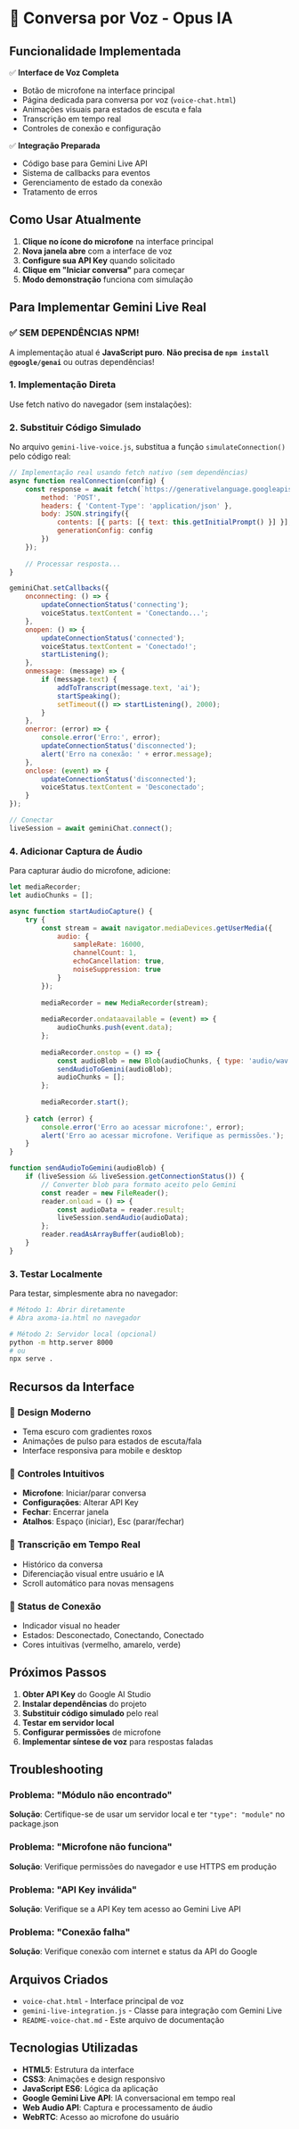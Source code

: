 # 🎤 Conversa por Voz - Opus IA

## Funcionalidade Implementada

✅ **Interface de Voz Completa**
- Botão de microfone na interface principal
- Página dedicada para conversa por voz (`voice-chat.html`)
- Animações visuais para estados de escuta e fala
- Transcrição em tempo real
- Controles de conexão e configuração

✅ **Integração Preparada**
- Código base para Gemini Live API
- Sistema de callbacks para eventos
- Gerenciamento de estado da conexão
- Tratamento de erros

## Como Usar Atualmente

1. **Clique no ícone do microfone** na interface principal
2. **Nova janela abre** com a interface de voz
3. **Configure sua API Key** quando solicitado
4. **Clique em "Iniciar conversa"** para começar
5. **Modo demonstração** funciona com simulação

## Para Implementar Gemini Live Real

### ✅ **SEM DEPENDÊNCIAS NPM!**

A implementação atual é **JavaScript puro**. **Não precisa de `npm install @google/genai`** ou outras dependências!

### 1. Implementação Direta

Use fetch nativo do navegador (sem instalações):

### 2. Substituir Código Simulado

No arquivo `gemini-live-voice.js`, substitua a função `simulateConnection()` pelo código real:

```javascript
// Implementação real usando fetch nativo (sem dependências)
async function realConnection(config) {
    const response = await fetch(`https://generativelanguage.googleapis.com/v1beta/models/${this.modelId}:streamGenerateContent?key=${this.apiKey}`, {
        method: 'POST',
        headers: { 'Content-Type': 'application/json' },
        body: JSON.stringify({
            contents: [{ parts: [{ text: this.getInitialPrompt() }] }],
            generationConfig: config
        })
    });
    
    // Processar resposta...
}

geminiChat.setCallbacks({
    onconnecting: () => {
        updateConnectionStatus('connecting');
        voiceStatus.textContent = 'Conectando...';
    },
    onopen: () => {
        updateConnectionStatus('connected');
        voiceStatus.textContent = 'Conectado!';
        startListening();
    },
    onmessage: (message) => {
        if (message.text) {
            addToTranscript(message.text, 'ai');
            startSpeaking();
            setTimeout(() => startListening(), 2000);
        }
    },
    onerror: (error) => {
        console.error('Erro:', error);
        updateConnectionStatus('disconnected');
        alert('Erro na conexão: ' + error.message);
    },
    onclose: (event) => {
        updateConnectionStatus('disconnected');
        voiceStatus.textContent = 'Desconectado';
    }
});

// Conectar
liveSession = await geminiChat.connect();
```

### 4. Adicionar Captura de Áudio

Para capturar áudio do microfone, adicione:

```javascript
let mediaRecorder;
let audioChunks = [];

async function startAudioCapture() {
    try {
        const stream = await navigator.mediaDevices.getUserMedia({ 
            audio: {
                sampleRate: 16000,
                channelCount: 1,
                echoCancellation: true,
                noiseSuppression: true
            }
        });
        
        mediaRecorder = new MediaRecorder(stream);
        
        mediaRecorder.ondataavailable = (event) => {
            audioChunks.push(event.data);
        };
        
        mediaRecorder.onstop = () => {
            const audioBlob = new Blob(audioChunks, { type: 'audio/wav' });
            sendAudioToGemini(audioBlob);
            audioChunks = [];
        };
        
        mediaRecorder.start();
        
    } catch (error) {
        console.error('Erro ao acessar microfone:', error);
        alert('Erro ao acessar microfone. Verifique as permissões.');
    }
}

function sendAudioToGemini(audioBlob) {
    if (liveSession && liveSession.getConnectionStatus()) {
        // Converter blob para formato aceito pelo Gemini
        const reader = new FileReader();
        reader.onload = () => {
            const audioData = reader.result;
            liveSession.sendAudio(audioData);
        };
        reader.readAsArrayBuffer(audioBlob);
    }
}
```

### 3. Testar Localmente

Para testar, simplesmente abra no navegador:

```bash
# Método 1: Abrir diretamente
# Abra axoma-ia.html no navegador

# Método 2: Servidor local (opcional)
python -m http.server 8000
# ou
npx serve .
```

## Recursos da Interface

### 🎨 **Design Moderno**
- Tema escuro com gradientes roxos
- Animações de pulso para estados de escuta/fala
- Interface responsiva para mobile e desktop

### 🔧 **Controles Intuitivos**
- **Microfone**: Iniciar/parar conversa
- **Configurações**: Alterar API Key
- **Fechar**: Encerrar janela
- **Atalhos**: Espaço (iniciar), Esc (parar/fechar)

### 📝 **Transcrição em Tempo Real**
- Histórico da conversa
- Diferenciação visual entre usuário e IA
- Scroll automático para novas mensagens

### 🔌 **Status de Conexão**
- Indicador visual no header
- Estados: Desconectado, Conectando, Conectado
- Cores intuitivas (vermelho, amarelo, verde)

## Próximos Passos

1. **Obter API Key** do Google AI Studio
2. **Instalar dependências** do projeto
3. **Substituir código simulado** pelo real
4. **Testar em servidor local**
5. **Configurar permissões** de microfone
6. **Implementar síntese de voz** para respostas faladas

## Troubleshooting

### Problema: "Módulo não encontrado"
**Solução**: Certifique-se de usar um servidor local e ter `"type": "module"` no package.json

### Problema: "Microfone não funciona"
**Solução**: Verifique permissões do navegador e use HTTPS em produção

### Problema: "API Key inválida"
**Solução**: Verifique se a API Key tem acesso ao Gemini Live API

### Problema: "Conexão falha"
**Solução**: Verifique conexão com internet e status da API do Google

## Arquivos Criados

- `voice-chat.html` - Interface principal de voz
- `gemini-live-integration.js` - Classe para integração com Gemini Live
- `README-voice-chat.md` - Este arquivo de documentação

## Tecnologias Utilizadas

- **HTML5**: Estrutura da interface
- **CSS3**: Animações e design responsivo
- **JavaScript ES6**: Lógica da aplicação
- **Google Gemini Live API**: IA conversacional em tempo real
- **Web Audio API**: Captura e processamento de áudio
- **WebRTC**: Acesso ao microfone do usuário 